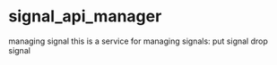 # signal_api_manager
managing signal 
this is a service for managing signals:
  put signal
  drop signal
